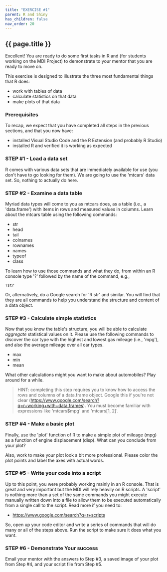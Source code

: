 ```yaml
---
title: "EXERCISE #1"
parent: R and Shiny
has_children: false
nav_order: 20
---
```


## {{ page.title }}

Excellent! You are ready to do some first tasks in R and 
(for students working on the MDI Project) to demonstrate to your
mentor that you are ready to move on.

This exercise is designed to illustrate
the three most fundamental things that R does:

- work with tables of data
- calculate statistics on that data
- make plots of that data

### Prerequisites

To recap, we expect that you have completed all steps
in the previous sections, and that you now have:

- installed Visual Studio Code and the R Extension (and probably R Studio)
- installed R and verified it is working as expected

### STEP #1 - Load a data set

R comes with various data sets that are immediately available 
for use (you don't have to go looking for them). We are going to
use the 'mtcars' data set. So, nothing to actually do here.

### STEP #2 - Examine a data table

Myriad data types will come to you as mtcars does,
as a table (i.e., a 'data.frame') with items in rows and measured values 
in columns. Learn about the mtcars table using the following commands:

- str
- head
- tail
- colnames
- rownames
- names
- typeof
- class

To learn how to use those commands and what they do, from within an R console type
'?' followed by the name of the command, e.g.,

```
?str
```

Or, alternatively, do a Google search for 'R str' and similar. You will find
that they are all commands to help you understand the structure and content
of a data object.

### STEP #3 - Calculate simple statistics

Now that you know the table's structure, you will be able to 
calculate _aggregate_ statistical values on it. Please 
use the following commands to discover the car type with the
highest and lowest gas mileage (i.e., 'mpg'), and also the average
mileage over all car types.

- max
- min
- mean

What other calculations might you want to make about automobiles? 
Play around for a while.

> HINT: completing this step requires you to know how to access the 
> rows and columns of a data.frame object. 
> Google this if you're not clear (<https://www.google.com/search?q=r+working+with+data.frames>). 
> You must become familiar with expressions like 'mtcars$mpg' and 'mtcars[1, 2]'.

### STEP #4 - Make a basic plot

Finally, use the 'plot' function of R to make a simple plot of mileage (mpg)
as a function of engine displacement (disp).  What can you conclude from your plot?

Also, work to make your plot look a bit more professional. 
Please color the plot points and label the axes with actual words.  

### STEP #5 - Write your code into a script

Up to this point, you  were probably working mainly in an R console. 
That is great and very important but the MDI will rely heavily on R scripts.
A 'script' is nothing more than a set of the same commands you might execute manually 
written down into a file to allow them to be executed automatically from a single call 
to the script. Read more if you need to:

- <https://www.google.com/search?q=r+scripts>

So, open up your code editor and write a series of commands that will do many or all
of the steps above. Run the script to make sure it does what you want.

### STEP #6 - Demonstrate Your success

Email your mentor with the answers to Step #3, a saved image of your plot
from Step #4, and your script file from Step #5.
